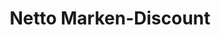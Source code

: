 ---
title: "Netto Marken-Discount"
url: /nittendorf/netto-marken-discount-regensburger-strasse/
shop: Supermarkt
---